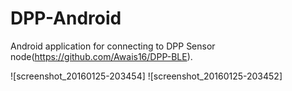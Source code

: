 # DPP-Android

Android application for connecting to DPP Sensor node(https://github.com/Awais16/DPP-BLE).


![screenshot_20160125-203454]
![screenshot_20160125-203452]
